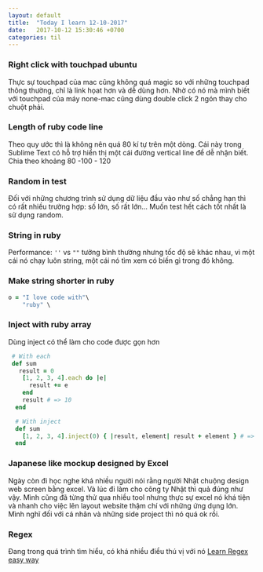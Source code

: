 ```yaml
---
layout: default
title:  "Today I learn 12-10-2017"
date:   2017-10-12 15:30:46 +0700
categories: til
---
```


### Right click with touchpad ubuntu
Thực sự touchpad của mac cũng không quá magic so với những touchpad thông thường, chỉ là link họat hơn và dễ dùng hơn. Nhờ có nó mà mình biết với touchpad của máy none-mac cũng dùng double click 2 ngón thay cho chuột phải.

### Length of ruby code line
Theo quy ước thì là không nên quá 80 kí tự trên một dòng. Cái này trong Sublime Text có hỗ trợ hiển thị một cái đường vertical line để dễ nhận biết. Chia theo khoảng 80 -100 - 120

### Random in test
Đối với những chương trình sử dụng dữ liệu đầu vào như số chẳng hạn thì có rất nhiều trường hợp: số lớn, số rất lớn... Muốn test hết cách tốt nhất là sử dụng random.

### String in ruby
Performance: `''` vs `""` tưởng bình thường nhưng tốc độ sẽ khác nhau, vì một cái nó chạy luôn string, một cái nó tìm xem có biến gì trong đó không.

### Make string shorter in ruby
```ruby
o = "I love code with"\
    "ruby" \
```

### Inject with ruby array
Dùng inject có thể làm cho code được gọn hơn
```ruby
 # With each
 def sum
   result = 0
    [1, 2, 3, 4].each do |e|
      result += e
    end
    result # => 10
  end

  # With inject
  def sum
    [1, 2, 3, 4].inject(0) { |result, element| result + element } # => 10
  end
```
### Japanese like mockup designed by Excel
Ngày còn đi học nghe khá nhiều người nói rằng người Nhật chuộng design web screen bằng excel. Và lúc đi làm cho công ty Nhật thì quả đúng như vậy. Mình cũng đã từng thử qua nhiều tool nhưng thực sự excel nó khá tiện và nhanh cho việc lên layout website thậm chí với những ứng dụng lớn. Mình nghĩ đối với cá nhân và những side project thì nó quá ok rồi.

### Regex
Đang trong quá trình tìm hiểu, có khá nhiều điều thú vị với nó
[Learn Regex easy way](https://github.com/zeeshanu/learn-regex)